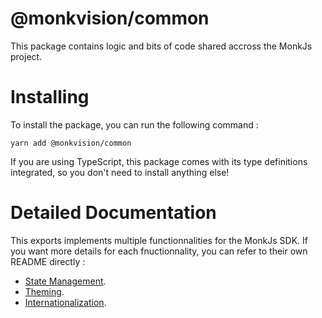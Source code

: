 # @monkvision/common
This package contains logic and bits of code shared accross the MonkJs project.

# Installing
To install the package, you can run the following command :

```shell
yarn add @monkvision/common
```

If you are using TypeScript, this package comes with its type definitions integrated, so you don't need to install
anything else!

# Detailed Documentation
This exports implements multiple functionnalities for the MonkJs SDK. If you want more details for each fnuctionnality,
you can refer to their own README directly :

- [State Management](README/STATE_MANAGEMENT.md).
- [Theming](README/THEMING.md).
- [Internationalization](README/INTERNATIONALIZATION.md).

